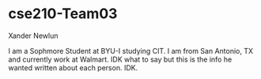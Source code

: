 # cse210-Team03
Xander Newlun

I am a Sophmore Student at BYU-I studying CIT. I am from San Antonio, TX and currently work at Walmart. IDK what to say but this is the info he wanted written about each person. IDK.